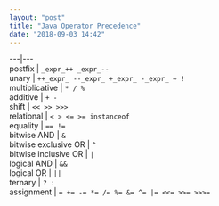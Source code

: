 ```yaml
---
layout: "post"
title: "Java Operator Precedence"
date: "2018-09-03 14:42"
---
```


---|---  
postfix | `_expr_++ _expr_--`  
unary | `++_expr_ --_expr_ +_expr_ -_expr_ ~ !`  
multiplicative | `* / %`  
additive | `+ -`  
shift | `<< >> >>>`  
relational | `< > <= >= instanceof`  
equality | `== !=`  
bitwise AND | `&`  
bitwise exclusive OR | `^`  
bitwise inclusive OR | `|`  
logical AND | `&&`  
logical OR | `||`  
ternary | `? :`  
assignment | `= += -= *= /= %= &= ^= |= <<= >>= >>>=`  
